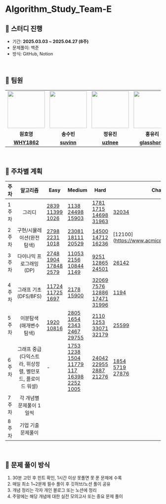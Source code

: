 # Algorithm_Study_Team-E

## 🚩 스터디 진행
- 기간: **2025.03.03 ~ 2025.04.27 (8주)**
- 문제풀이: 백준
- 방식: GitHub, Notion
<br>


## 👥 팀원
<table width="100%">
    <tbody>
        <tr>
            <td align="center" width="20%">
                <a href="https://github.com/WHY1862">
                    <img src="https://github.com/WHY1862.png" width="120px;" alt=""/>
                </a>
            </td>
            <td align="center" width="20%">
                <a href="https://github.com/suvinn">
                    <img src="https://github.com/suvinn.png" width="120px;" alt=""/>
                </a>
            </td>
            <td align="center" width="20%">
                <a href="https://github.com/uzlnee">
                    <img src="https://github.com/uzlnee.png" width="120px;" alt=""/>
                </a>
            </td>
            <td align="center" width="20%">
                <a href="https://github.com/glasshong">
                    <img src="https://github.com/glasshong.png" width="120px;" alt=""/>
                </a>
            </td>
            <td align="center" width="20%">
                <a href="https://github.com/CroinDA">
                    <img src="https://github.com/CroinDA.png" width="120px;" alt=""/>
                </a>
            </td>
        </tr>
        <tr>
            <td align="center"><b>원호영</b></td>
            <td align="center"><b>송수빈</b></td>
            <td align="center"><b>정유진</b></td>
            <td align="center"><b>홍유리</b></td>
            <td align="center"><b>박광진</b></td>
        </tr>
        <tr>
            <td align="center"><a href="https://github.com/WHY1862"><b>WHY1862</b></a></td>
            <td align="center"><a href="https://github.com/suvinn"><b>suvinn</b></a></td>
            <td align="center"><a href="https://github.com/uzlnee"><b>uzlnee</b></a></td>
            <td align="center"><a href="https://github.com/glasshong"><b>glasshong</b></a></td>
            <td align="center"><a href="https://github.com/CroinDA"><b>CroinDA</b></a></td>
        </tr>
    </tbody>
</table>
<br>


## 📆 주차별 계획
| 주차 | 알고리즘 | Easy | Medium | Hard | Challenge |
|------|:-----------:|------|--------|------|-----------|
| 1주차 | 그리디 | [2839](https://www.acmicpc.net/problem/2839) <br> [11399](https://www.acmicpc.net/problem/11399) <br> [1026](https://www.acmicpc.net/problem/1026) | [1138](https://www.acmicpc.net/problem/1138) <br> [24498](https://www.acmicpc.net/problem/24498) <br> [15903](https://www.acmicpc.net/problem/15903)  | [1781](https://www.acmicpc.net/problem/1781) <br> [1715](https://www.acmicpc.net/problem/1715) <br> [14698](https://www.acmicpc.net/problem/14698) <br> [31963](https://www.acmicpc.net/problem/31963) | [32034](https://www.acmicpc.net/problem/32034) |
| 2주차 | 구현/시뮬레이션(완전탐색) | [2798](https://www.acmicpc.net/problem/2798) <br> [2231](https://www.acmicpc.net/problem/2231) <br> [1018](https://www.acmicpc.net/problem/1018) | [23081](https://www.acmicpc.net/problem/23081) <br> [18111](https://www.acmicpc.net/problem/18111) <br> [20529](https://www.acmicpc.net/problem/20529) | [14500](https://www.acmicpc.net/problem/14500) <br> [14712](https://www.acmicpc.net/problem/14712) <br> [16236](https://www.acmicpc.net/problem/16236) | [12100](https://www.acmicpc.net/problem/12100]|
| 3주차 | 다이나믹 프로그래밍(DP) | [2748](https://www.acmicpc.net/problem/2748) <br> [1904](https://www.acmicpc.net/problem/1904) <br> [17848](https://www.acmicpc.net/problem/17848) <br> [2579](https://www.acmicpc.net/problem/2579) | [11053](https://www.acmicpc.net/problem/11053) <br> [2156](https://www.acmicpc.net/problem/2156) <br> [10844](https://www.acmicpc.net/problem/10844) <br> [1149](https://www.acmicpc.net/problem/1149) | [9251](https://www.acmicpc.net/problem/9251) <br> [12865](https://www.acmicpc.net/problem/12865) <br> [24501](https://www.acmicpc.net/problem/24501)  |  [26142](https://www.acmicpc.net/problem/26142) |
| 4주차 | 그래프 기초 (DFS/BFS) | [11724](https://www.acmicpc.net/problem/11724) <br> [11725](https://www.acmicpc.net/problem/11725) <br> [1697](https://www.acmicpc.net/problem/1697) | [2178](https://www.acmicpc.net/problem/2178) <br> [15900](https://www.acmicpc.net/problem/15900)  | [32069](https://www.acmicpc.net/problem/32069) <br> [7576](https://www.acmicpc.net/problem/7576) <br> [12886](https://www.acmicpc.net/problem/12886) <br> [17471](https://www.acmicpc.net/problem/17471) <br> [31996](https://www.acmicpc.net/problem/31996) | [1194](https://www.acmicpc.net/problem/1194) |
| 5주차 | 이분탐색(매개변수 탐색) | [1920](https://www.acmicpc.net/problem/1920) <br> [10816](https://www.acmicpc.net/problem/10816)     |  [2805](https://www.acmicpc.net/problem/2805) <br> [1654](https://www.acmicpc.net/problem/1654) <br> [2343](https://www.acmicpc.net/problem/2343) <br> [2467](https://www.acmicpc.net/problem/2467) <br> [29755](https://www.acmicpc.net/problem/29755)      | [2110](https://www.acmicpc.net/problem/2110) <br> [1253](https://www.acmicpc.net/problem/1253) <br> [33071](https://www.acmicpc.net/problem/33071) <br> [32179](https://www.acmicpc.net/problem/32179)     | [25599](https://www.acmicpc.net/problem/25599)|
| 6주차 | 그래프 중급 (다익스트라, 위상정렬, 벨만포드, 플로이드 워셜) | - | [1753](https://www.acmicpc.net/problem/1753) <br> [1238](https://www.acmicpc.net/problem/1238) <br> [1504](https://www.acmicpc.net/problem/1504) <br> [11779](https://www.acmicpc.net/problem/11779) <br> [117](https://www.acmicpc.net/problem/117) <br> [16398](https://www.acmicpc.net/problem/16398) <br> [2252](https://www.acmicpc.net/problem/2252) <br> [1005](https://www.acmicpc.net/problem/1005) | [24042](https://www.acmicpc.net/problem/24042) <br> [22955](https://www.acmicpc.net/problem/22955) <br> [2887](https://www.acmicpc.net/problem/2887) <br> [21276](https://www.acmicpc.net/problem/21276)     | [1854](https://www.acmicpc.net/problem/1854) <br> [5719](https://www.acmicpc.net/problem/5719) <br> [27876](https://www.acmicpc.net/problem/27876) |
| 7주차 | 각 개념별 문제풀이 1일씩 |      |        |      |           |
| 8주차 | 기업 기출 문제풀이 |      |        |      |           |

<br>


## 📝 문제 풀이 방식
1. 30분 고민 후 힌트 확인, 1시간 이상 못풀면 못 푼 문제에 수록
2. 매일 최소 1~2문제 필수 풀이 후 깃허브/노션 풀이 공유
3. 개념 정리는 각자 개인 블로그 또는 노션에 정리
4. 주말에는 해당 개념에 대한 실전 모의고사 또는 중요 문제 풀이
